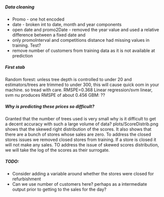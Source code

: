 ##### Data cleaning
- Promo - one hot encoded
- date - broken int to date, month and year components
- open date and promo2Date - removed the year value and used a relative difference between a fixed date and  
- only promoInterval and competitions distance had missing values in training. Test?
- remove number of customers from training data as it is not available at prediction


##### First stab
Random forest: unless tree depth is controlled to under 20 and estimators/trees are trimmed to under 300, this will cause quick oom in your machine. so tread with care. RMSPE=0.368
Linear regression/svm linear, svm nu produces RMSPE of about 0.456
GBM: ??

##### Why is predicting these prices so difficult?
Granted that the number of trees used is very small why is it difficult to get a decent accuracy with such a large volume of data? 
plots/ScoreDistrib.png shows that the skewed right distribution of the scores. It also shows that there are a bunch of stores whose sales are zero.
To address the closed stores issues we removed closed stores from training. If a store is closed it will not make any sales. TO address the issue of skewed scores distribution, we will take the log of the scores as their surrogate.

##### TODO:
- Consider adding a variable around whether the stores were closed for refurbishment
- Can we use number of customers here? perhaps as a intermediate output prior to getting to the sales for the day?
